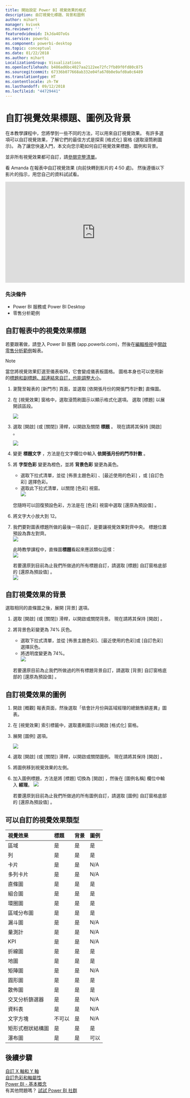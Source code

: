 ```yaml
---
title: 開始設定 Power BI 視覺效果的格式
description: 自訂視覺化標題、背景和圖例
author: mihart
manager: kvivek
ms.reviewer: ''
featuredvideoid: IkJda4O7oGs
ms.service: powerbi
ms.component: powerbi-desktop
ms.topic: conceptual
ms.date: 01/22/2018
ms.author: mihart
LocalizationGroup: Visualizations
ms.openlocfilehash: b486ad6bc4027aa2122ee72fc7fb89f0fd80c875
ms.sourcegitcommit: 67336b077668ab332e04fa670b0e9afd0a0c6489
ms.translationtype: HT
ms.contentlocale: zh-TW
ms.lasthandoff: 09/12/2018
ms.locfileid: "44729441"
---
```

# <a name="customize-visualization-titles-legends-and-backgrounds"></a>自訂視覺效果標題、圖例及背景
在本教學課程中，您將學到一些不同的方法，可以用來自訂視覺效果。   有許多選項可以自訂視覺效果，了解它們的最佳方式是探索 [格式化] 窗格 (選取滾筒刷圖示)。  為了讓您快速入門，本文向您示範如何自訂視覺效果標題、圖例和背景。  

並非所有視覺效果都可自訂，請[參閱完整清單](#list)。  

看 Amanda 在報表中自訂視覺效果 (向前快轉到影片的 4:50 處)。 然後遵循以下影片的指示，用您自己的資料試試看。

<iframe width="560" height="315" src="https://www.youtube.com/embed/IkJda4O7oGs" frameborder="0" allowfullscreen></iframe>

### <a name="prerequisites"></a>先決條件
- Power BI 服務或 Power BI Desktop
- 零售分析範例

## <a name="customize-visualization-titles-in-reports"></a>自訂報表中的視覺效果標題
若要跟著做，請登入 Power BI 服務 (app.powerbi.com)，然後在[編輯檢視](../service-interact-with-a-report-in-editing-view.md)中[開啟零售分析範例](../sample-datasets.md)報表。

> [!NOTE]
> 當您將視覺效果釘選至儀表板時，它會變成儀表板圖格。  圖格本身也可以使用新的[標題和副標題、超連結來自訂，也能調整大小](../service-dashboard-edit-tile.md)。
> 
> 

1. 瀏覽至報表的 [新門市] 頁面，並選取 [依開張月份的開張門市計數] 直條圖。
2. 在 [視覺效果] 窗格中，選取滾筒刷圖示以顯示格式化選項。  選取 [標題] 以展開該區段。  

   ![](media/power-bi-visualization-customize-title-background-and-legend/power-bi-formatting-menu.png)
3. 選取 \[開啟] \(或 [關閉]) 滑桿，以開啟及關閉  **標題** 。 現在請將其保持 [開啟] 。  

   ![](media/power-bi-visualization-customize-title-background-and-legend/onoffslider.png)
4. 變更 **標題文字** ，方法是在文字欄位中輸入 **依開張月份的門市計數** 。  
5. 將 **字型色彩** 變更為橙色，並將 **背景色彩** 變更為黃色。

   * 選取下拉式清單，並從 [佈景主題色彩] 、[最近使用的色彩] ，或 [自訂色彩] 選擇色彩。
   * 選取此下拉式清單，以關閉 [色彩] 視窗。  
     ![](media/power-bi-visualization-customize-title-background-and-legend/customizecolorpicker.png)

   您隨時可以回復預設色彩，方法是在 [色彩] 視窗中選取 [還原為預設值]  。
6. 將文字大小放大到 12。
7. 我們要對圖表標題所做的最後一項自訂，是要讓視覺效果對齊中央。 標題位置預設為靠左對齊。  
   ![](media/power-bi-visualization-customize-title-background-and-legend/customizealign.png)

    此時教學課程中，直條圖**標題**看起來應該類似這樣：  
    ![](media/power-bi-visualization-customize-title-background-and-legend/tutorialprogress1.png)

    若要還原到目前為止我們所做過的所有標題自訂，請選取 [標題] 自訂窗格底部的 [還原為預設值]  。  
    ![](media/power-bi-visualization-customize-title-background-and-legend/revertall.png)

## <a name="customize-visualization-backgrounds"></a>自訂視覺效果的背景
選取相同的直條圖之後，展開 [背景] 選項。

1. 選取 \[開啟] \(或 [關閉]) 滑桿，以開啟或關閉背景。 現在請將其保持 [開啟] 。
2. 將背景色彩變更為 74% 灰色。

   * 選取下拉式清單，並從 [佈景主題色彩]、[最近使用的色彩]或 [自訂色彩] 選擇灰色。
   * 將透明度變更為 74%。   
     ![](media/power-bi-visualization-customize-title-background-and-legend/power-bi-customize-background.png)

   若要還原目前為止我們所做過的所有標題背景自訂，請選取 [背景] 自訂窗格底部的 [還原為預設值]  。

## <a name="customize-visualization-legends"></a>自訂視覺效果的圖例
1. 開啟 [概觀]  報表頁面，然後選取「依會計月份與區域經理的總銷售額差異」圖表。
2. 在 [視覺效果] 索引標籤中，選取畫刷圖示以開啟 [格式化] 窗格。  
3. 展開 [圖例]  選項。

      ![](media/power-bi-visualization-customize-title-background-and-legend/legend.png)
4. 選取 \[開啟] \(或 [關閉]) 滑桿，以開啟或關閉圖例。 現在請將其保持 [開啟] 。
5. 將圖例移到視覺效果的左側。    
6. 加入圖例標題，方法是將 [標題]  切換為 [開啟]  ，然後在 [圖例名稱]  欄位中輸入 **經理**。
   ![](media/power-bi-visualization-customize-title-background-and-legend/legend-move.png)

   若要還原到目前為止我們所做過的所有圖例自訂，請選取 [圖例] 自訂窗格底部的 [還原為預設值]  。

<a name="list"></a>

## <a name="visualization-types-that-can-be-customized"></a>可以自訂的視覺效果類型

| 視覺效果 | 標題 | 背景 | 圖例 |
|:--- |:--- |:--- |:--- |
| 區域 |是 |是 |是 |
| 列 |是 |是 |是 |
| 卡片 |是 |是 |N/A |
| 多列卡片 |是 |是 |N/A |
| 直條圖 |是 |是 |是 |
| 組合圖 |是 |是 |是 |
| 環圈圖 |是 |是 |是 |
| 區域分布圖 |是 |是 |是 |
| 漏斗圖 |是 |是 |N/A |
| 量測計 |是 |是 |N/A |
| KPI |是 |是 |N/A |
| 折線圖 |是 |是 |是 |
| 地圖 |是 |是 |是 |
| 矩陣圖 |是 |是 |N/A |
| 圓形圖 |是 |是 |是 |
| 散佈圖 |是 |是 |是 |
| 交叉分析篩選器 |是 |是 |N/A |
| 資料表 |是 |是 |N/A |
| 文字方塊 |不可以 |是 |N/A |
| 矩形式樹狀結構圖 |是 |是 |是 |
| 瀑布圖 |是 |是 |可以 |

## <a name="next-steps"></a>後續步驟
[自訂 X 軸和 Y 軸](power-bi-visualization-customize-x-axis-and-y-axis.md)  
[自訂色彩和軸屬性](service-getting-started-with-color-formatting-and-axis-properties.md)  
[Power BI - 基本概念](../service-basic-concepts.md)  
有其他問題嗎？ [試試 Power BI 社群](http://community.powerbi.com/)

